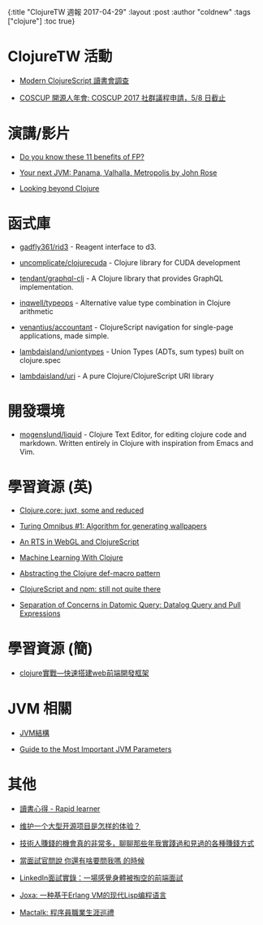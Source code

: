 {:title "ClojureTW 週報 2017-04-29"
:layout :post
:author "coldnew"
:tags  ["clojure"]
:toc true}

# ClojureTW 活動

* [Modern ClojureScript 讀書會調查](https://docs.google.com/forms/d/e/1FAIpQLSfVgh-hP0F7_QPWfwnISbULZ3w2B7__FZ2AJDSNJlF7VDpGfg/viewform?c=0&w=1)

* [COSCUP 開源人年會: COSCUP 2017 社群議程申請，5/8 日截止](http://blog.coscup.org/2017/04/2017-58.html)

# 演講/影片

* [Do you know these 11 benefits of FP?](https://purelyfunctional.tv/article/why-functional-programming/)

* [Your next JVM: Panama, Valhalla, Metropolis by John Rose](https://www.youtube.com/watch?v=OMk5KoUIOy4)

* [Looking beyond Clojure](https://juxt.pro/blog/posts/XT16-martin-trojer-looking-beyond-clojure.html)

# 函式庫

* [gadfly361/rid3](https://github.com/gadfly361/rid3) - Reagent interface to d3.

* [uncomplicate/clojurecuda](https://github.com/uncomplicate/clojurecuda) - Clojure library for CUDA development

* [tendant/graphql-clj](https://github.com/tendant/graphql-clj) - A Clojure library that provides GraphQL implementation.

* [inqwell/typeops](https://github.com/inqwell/typeops) - Alternative value type combination in Clojure arithmetic

* [venantius/accountant](https://github.com/venantius/accountant/releases/tag/0.2.0) -
ClojureScript navigation for single-page applications, made simple.

* [lambdaisland/uniontypes](https://github.com/lambdaisland/uniontypes) - Union Types (ADTs, sum types) built on clojure.spec

* [lambdaisland/uri](https://github.com/lambdaisland/uri) - A pure Clojure/ClojureScript URI library

# 開發環境

* [mogenslund/liquid](https://github.com/mogenslund/liquid) - Clojure Text Editor, for editing clojure code and markdown. Written entirely in Clojure with inspiration from Emacs and Vim.

# 學習資源 (英)

* [Clojure.core: juxt, some and reduced](http://blog.klipse.tech//clojure/2017/04/22/clojure-juxt-some-reduced.html)

* [Turing Omnibus #1: Algorithm for generating wallpapers](http://blog.klipse.tech//omnibus/2017/04/23/omnibus-1-wallpaper.html)

* [An RTS in WebGL and ClojureScript](https://emnh.github.io/rts-blog/)

* [Machine Learning With Clojure](https://juxt.pro/blog/posts/machine-learning-with-clojure.html)

* [Abstracting the Clojure def-macro pattern](http://www.reinvanderwoerd.nl/blog/2017/04/27/abstracting-the-clojure-def-macro-pattern/?utm_source=Clojure&utm_medium=Atom)

* [ClojureScript and npm: still not quite there](https://medium.com/@atroche/clojurescript-and-npm-still-not-quite-there-3f1904d1e1e)

* [Separation of Concerns in Datomic Query: Datalog Query and Pull Expressions](http://blog.cognitect.com/blog/2017/4/21/separation-of-concerns-in-datomic-query-datalog-query-and-pull-expressions)

# 學習資源 (簡)

* [clojure實戰—快速搭建web前端開發框架](http://blog.csdn.net/linux2_scdn/article/details/70667085)

# JVM 相關

* [JVM結構](http://brucefeng.farbox.com/post/jvm-architecture)

* [Guide to the Most Important JVM Parameters](http://www.baeldung.com/jvm-parameters)

# 其他

* [讀書心得 - Rapid learner](http://mis101bird.js.org/rapidlearner/)

* [维护一个大型开源项目是怎样的体验？](https://www.zhihu.com/question/36292298/answer/160028010)

* [技術人賺錢的機會真的非常多，聊聊那些年我實踐過和見過的各種賺錢方式](https://www.diycode.cc/topics/719)

* [當面試官問說 你還有啥要問我嗎 的時候](https://medium.freecodecamp.com/how-to-interview-as-a-developer-candidate-b666734f12dd)

* [LinkedIn面試實錄：一場感覺身體被掏空的前端面試](http://www.jianshu.com/p/9ed470fe7135)

* [Joxa: 一种基于Erlang VM的现代Lisp编程语言](http://xlambda.com/blog/2015/08/20/joxa-a-lisp-programming-language-base-on-erlang-vm/)

* [Mactalk: 程序員職業生涯巡禮](http://macshuo.com/?p=1401)